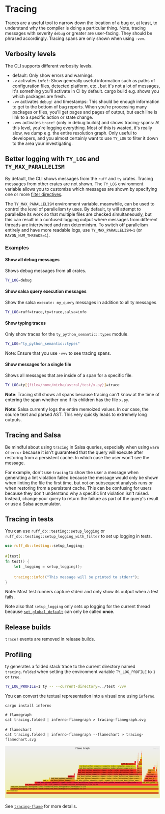 # Tracing

Traces are a useful tool to narrow down the location of a bug or, at least, to understand why the compiler is doing a
particular thing.
Note, tracing messages with severity `debug` or greater are user-facing. They should be phrased accordingly.
Tracing spans are only shown when using `-vvv`.

## Verbosity levels

The CLI supports different verbosity levels.

- default: Only show errors and warnings.
- `-v` activates `info!`: Show generally useful information such as paths of configuration files, detected platform,
    etc., but it's not a lot of messages, it's something you'll activate in CI by default. cargo build e.g. shows you
    which packages are fresh.
- `-vv` activates `debug!` and timestamps: This should be enough information to get to the bottom of bug reports. When
    you're processing many packages or files, you'll get pages and pages of output, but each line is link to a specific
    action or state change.
- `-vvv` activates `trace!` (only in debug builds) and shows tracing-spans: At this level, you're logging everything.
    Most of this is wasted, it's really slow, we dump e.g. the entire resolution graph. Only useful to developers, and you
    almost certainly want to use `TY_LOG` to filter it down to the area your investigating.

## Better logging with `TY_LOG` and `TY_MAX_PARALLELISM`

By default, the CLI shows messages from the `ruff` and `ty` crates. Tracing messages from other crates are not shown.
The `TY_LOG` environment variable allows you to customize which messages are shown by specifying one
or
more [filter directives](https://docs.rs/tracing-subscriber/latest/tracing_subscriber/filter/struct.EnvFilter.html#directives).

The `TY_MAX_PARALLELISM` environment variable, meanwhile, can be used to control the level of parallelism ty uses.
By default, ty will attempt to parallelize its work so that multiple files are checked simultaneously,
but this can result in a confused logging output where messages from different threads are intertwined and non
determinism.
To switch off parallelism entirely and have more readable logs, use `TY_MAX_PARALLELISM=1` (or `RAYON_NUM_THREADS=1`).

### Examples

#### Show all debug messages

Shows debug messages from all crates.

```bash
TY_LOG=debug
```

#### Show salsa query execution messages

Show the salsa `execute: my_query` messages in addition to all ty messages.

```bash
TY_LOG=ruff=trace,ty=trace,salsa=info
```

#### Show typing traces

Only show traces for the `ty_python_semantic::types` module.

```bash
TY_LOG="ty_python_semantic::types"
```

Note: Ensure that you use `-vvv` to see tracing spans.

#### Show messages for a single file

Shows all messages that are inside of a span for a specific file.

```bash
TY_LOG=ty[{file=/home/micha/astral/test/x.py}]=trace
```

**Note**: Tracing still shows all spans because tracing can't know at the time of entering the span
whether one if its children has the file `x.py`.

**Note**: Salsa currently logs the entire memoized values. In our case, the source text and parsed AST.
This very quickly leads to extremely long outputs.

## Tracing and Salsa

Be mindful about using `tracing` in Salsa queries, especially when using `warn` or `error` because it isn't guaranteed
that the query will execute after restoring from a persistent cache. In which case the user won't see the message.

For example, don't use `tracing` to show the user a message when generating a lint violation failed
because the message would only be shown when linting the file the first time, but not on subsequent analysis
runs or when restoring from a persistent cache. This can be confusing for users because they
don't understand why a specific lint violation isn't raised. Instead, change your
query to return the failure as part of the query's result or use a Salsa accumulator.

## Tracing in tests

You can use `ruff_db::testing::setup_logging` or `ruff_db::testing::setup_logging_with_filter` to set up logging in
tests.

```rust
use ruff_db::testing::setup_logging;

#[test]
fn test() {
    let _logging = setup_logging();

    tracing::info!("This message will be printed to stderr");
}
```

Note: Most test runners capture stderr and only show its output when a test fails.

Note also that `setup_logging` only sets up logging for the current thread because
[`set_global_default`](https://docs.rs/tracing/latest/tracing/subscriber/fn.set_global_default.html) can only be
called **once**.

## Release builds

`trace!` events are removed in release builds.

## Profiling

ty generates a folded stack trace to the current directory named `tracing.folded` when setting the environment variable
`TY_LOG_PROFILE` to `1` or `true`.

```bash
TY_LOG_PROFILE=1 ty -- --current-directory=../test -vvv
```

You can convert the textual representation into a visual one using `inferno`.

```shell
cargo install inferno
```

```shell
# flamegraph
cat tracing.folded | inferno-flamegraph > tracing-flamegraph.svg

# flamechart
cat tracing.folded | inferno-flamegraph --flamechart > tracing-flamechart.svg
```

![Example flamegraph](./tracing-flamegraph.png)

See [`tracing-flame`](https://crates.io/crates/tracing-flame) for more details.
